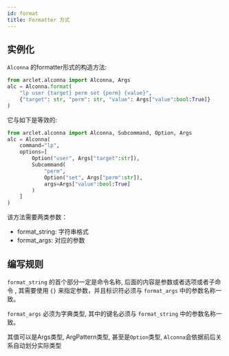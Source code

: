 ```yaml
---
id: format
title: Formatter 方式
---
```


## 实例化
`Alconna` 的formatter形式的构造方法:

```python
from arclet.alconna import Alconna, Args
alc = Alconna.format(
    "lp user {target} perm set {perm} {value}",
    {"target": str, "perm": str, "value": Args["value":bool:True]}
)
```

它与如下是等效的:
```python
from arclet.alconna import Alconna, Subcommand, Option, Args
alc = Alconna(
    command="lp",
    options=[
        Option("user", Args["target":str]),
        Subcommand(
            "perm",
            Option("set", Args["perm":str]),
            args=Args["value":bool:True]
        )
    ]
)
```

该方法需要两类参数：
- format_string: 字符串格式
- format_args: 对应的参数

## 编写规则

`format_string` 的首个部分一定是命令名称, 后面的内容是参数或者选项或者子命令 , 
其需要使用 `{}` 来指定参数，并且标识符必须与 `format_args` 中的参数名称一致。

`format_args` 必须为字典类型, 其中的键名必须与 `format_string` 中的参数名称一致。

其值可以是Args类型, ArgPattern类型, 甚至是`Option`类型, `Alconna`会依据前后关系自动划分实际类型 